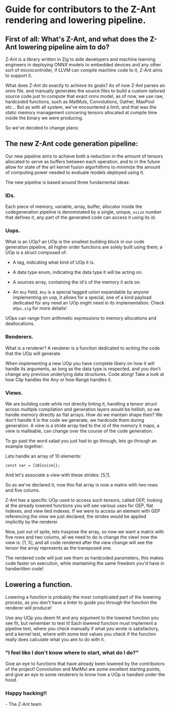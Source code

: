 # Guide for contributors to the Z-Ant rendering and lowering pipeline.

## First of all: What's Z-Ant, and what does the Z-Ant lowering pipeline aim to do?

Z-Ant is a library written in Zig to aide developers and machine learning engineers in deploying ONNX models to embedded devices and any other sort of microcontroller, if LLVM can compile machine code to it, Z-Ant aims to support it.

What does Z-Ant do exactly to achieve its goals? As of now Z-Ant parses an onnx file, and manually generates the source files to build a custom-tailored source code just to compute that exact onnx model, as of now, we use raw, hardcoded functions, such as MatMuls, Convolutions, Gather, MaxPool etc... But as with all system, we've encountered a limit, and that was the static memory management concering tensors allocated at compile time inside the binary we were producing.

So we've decided to change plans:

## The new Z-Ant code generation pipeline:

Our new pipeline aims to achieve both a reduction in the amount of tensors allocated to serve as buffers between each operation, and to in the future allow for state of the art kernel fusion algorhithms to minimize the amount of computing power needed to evaluate models deployed using it.

The new pipeline is based around three fundamental ideas:

### IDs.

Each piece of memory, variable, array, buffer, allocator inside the codegeneration pipeline is denominated by a single, unique, `usize` number that defines it, any part of the generated code can access it using its id.

### Uops.

What is an UOp? an UOp is the smallest building block in our code generation pipeline, all higher order functions are solely built using them; a UOp is a struct composed of: 

- A tag, indicating what kind of UOp it is. 

- A data type enum, indicating the data type it will be acting on.

- A sources array, containing the id's of the memory it acts on.

- An `Any` field, `Any` is a special tagged union expandable by anyone implementing an uop, it allows for a special, one of a kind payload dedicated for any need an UOp might need in its implementation. Check `UOps.zig` for more details!

UOps can range from arithmetic expressions to memory allocations and deallocations.

### Renderers.

What is a renderer? A renderer is a function dedicated to writing the code that the UOp will generate.

When implementing a new UOp you have complete libery on how it will handle its arguments, as long as the data type is respected, and you don't change any previous underlying data structures. Code along! Take a look at how Clip handles the Any or how Range handles it.

### Views.

We are building code while not directly linting it, handling a tensor struct across multiple compilation and generation layers would be hellish, so we handle memory directly as flat arrays. How do we mantain shape then? We don't handle it in the code we generate, we hardcode them during generation. A view is a stride array tied to the id of the memory it maps, a view is malleable, can change over the course of the code generation.

To go past the word salad you just had to go through, lets go through an example together:

Lets handle an array of 10 elements:

`const var = [10]usize{};`

And let's associate a view with these strides: [5,1].

So as we've declared it, now this flat array is now a matrix with two rows and five colums.

Z-Ant has a specific UOp used to access such tensors, called GEP, looking at the already lowered functions you will see various uses for GEP, flat indexes, and view tied indexes. If we were to access an element with GEP referencing the view we just declared, the strides would be applied implicitly by the renderer.

Now, just out of spite, lets traspose the array, so now we want a matrix with five rows and two colums, all we need to do is change the view! now the view is: [1, 5], and all code rendered after the view change will see the tensor the array represents as the transposed one.

The rendered code will just see them as hardcoded parameters, this makes code faster on execution, while mantaining the same freedom you'd have in handwritten code!

## Lowering a function.

Lowering a function is probably the most complicated part of the lowering process, as you don't have a linter to guide you through the function the renderer will produce!

Use any UOp you deem fit and any argument to the lowered function you see fit, but remember to test it! Each lowered function must implement a pipeline test, where you check manually if what you wrote is satisfactory, and a kernel test, where with some test values you check if the function really does calculate what you aim to do with it.

### "I feel like I don't know where to start, what do I do?"

Give an eye to functions that have already been lowered by the contributors of the project! Convolution and MatMul are some excellent starting points, and give an eye to some renderers to know how a UOp is handled under the hood.

### Happy hacking!!
\- The Z-Ant team.
